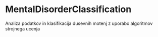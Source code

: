 # MentalDisorderClassification
Analiza podatkov in klasifikacija dusevnih motenj z uporabo algoritmov strojnega ucenja
